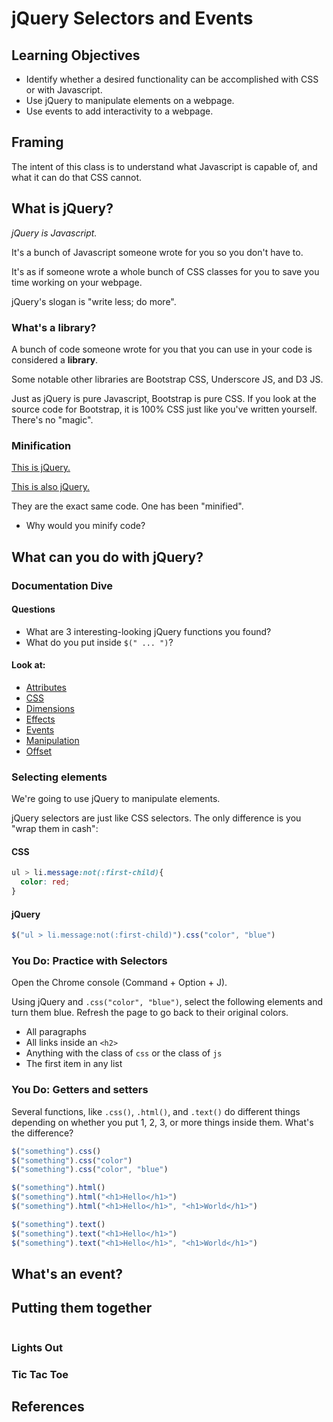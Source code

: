 <script src="jquery.js"></script>

# jQuery Selectors and Events

## Learning Objectives
- Identify whether a desired functionality can be accomplished with CSS or with Javascript.
- Use jQuery to manipulate elements on a webpage.
- Use events to add interactivity to a webpage.

## Framing

The intent of this class is to understand what Javascript is capable of, and what it can do that CSS cannot.

## What is jQuery?

*jQuery is Javascript.*

It's a bunch of Javascript someone wrote for you so you don't have to.

It's as if someone wrote a whole bunch of CSS classes for you to save you time working on your webpage.

jQuery's slogan is "write less; do more".

### What's a library?

A bunch of code someone wrote for you that you can use in your code is considered a **library**.

Some notable other libraries are Bootstrap CSS, Underscore JS, and D3 JS.

Just as jQuery is pure Javascript, Bootstrap is pure CSS. If you look at the source code for Bootstrap, it is 100% CSS just like you've written yourself. There's no "magic".

### Minification

[This is jQuery.](jquery.js)

[This is also jQuery.](jquery.min.js)

They are the exact same code. One has been "minified".

- Why would you minify code?

## What can you do with jQuery?

### Documentation Dive

#### Questions

- What are 3 interesting-looking jQuery functions you found?
- What do you put inside `$(" ... ")`?

#### Look at:

- [Attributes](http://api.jquery.com/category/attributes/)
- [CSS](http://api.jquery.com/category/css/)
- [Dimensions](http://api.jquery.com/category/dimensions/)
- [Effects](http://api.jquery.com/category/effects/)
- [Events](http://api.jquery.com/category/events/)
- [Manipulation](http://api.jquery.com/category/manipulation/)
- [Offset](http://api.jquery.com/category/offset/)

### Selecting elements

We're going to use jQuery to manipulate elements.

jQuery selectors are just like CSS selectors. The only difference is you "wrap them in cash":

#### CSS

```css
ul > li.message:not(:first-child){
  color: red;
}
```

#### jQuery

```js
$("ul > li.message:not(:first-child)").css("color", "blue")
```

### You Do: Practice with Selectors

Open the Chrome console (Command + Option + J).

Using jQuery and `.css("color", "blue")`, select the following elements and turn them blue. Refresh the page to go back to their original colors.

- All paragraphs
- All links inside an `<h2>`
- Anything with the class of `css` or the class of `js`
- The first item in any list

### You Do: Getters and setters

Several functions, like `.css()`, `.html()`, and `.text()` do different things depending on whether you put 1, 2, 3, or more things inside them. What's the difference?

```js
$("something").css()
$("something").css("color")
$("something").css("color", "blue")
```

```js
$("something").html()
$("something").html("<h1>Hello</h1>")
$("something").html("<h1>Hello</h1>", "<h1>World</h1>")
```

```js
$("something").text()
$("something").text("<h1>Hello</h1>")
$("something").text("<h1>Hello</h1>", "<h1>World</h1>")
```

## What's an event?



## Putting them together

```js

```

### Lights Out

### Tic Tac Toe

## References

